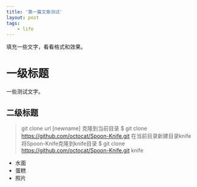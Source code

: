 ```yaml
---
title: '第一篇文章测试'
layout: post
tags:
    - life
---
```


填充一些文字，看看格式和效果。

# 一级标题

一些测试文字。

## 二级标题

> git clone url [newname]
> 克隆到当前目录
> $ git clone https://github.com/octocat/Spoon-Knife.git
> 在当前目录新建目录knife 将Spoon-Knife克隆到knife目录
> $ git clone https://github.com/octocat/Spoon-Knife.git knife

* 水面  
* 蛋糕  
* 照片  
